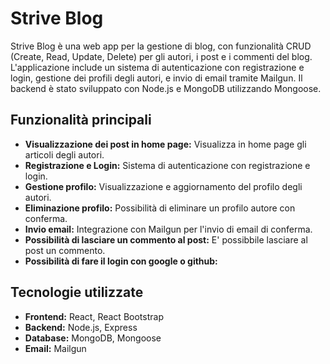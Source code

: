# Strive Blog

Strive Blog è una web app per la gestione di blog, con funzionalità CRUD (Create, Read, Update, Delete) per gli autori, i post e i commenti del blog. L'applicazione include un sistema di autenticazione con registrazione e login, gestione dei profili degli autori, e invio di email tramite Mailgun. Il backend è stato sviluppato con Node.js e MongoDB utilizzando Mongoose.

## Funzionalità principali

- **Visualizzazione dei post in home page:** Visualizza in home page gli articoli degli autori.
- **Registrazione e Login:** Sistema di autenticazione con registrazione e login.
- **Gestione profilo:** Visualizzazione e aggiornamento del profilo degli autori.
- **Eliminazione profilo:** Possibilità di eliminare un profilo autore con conferma.
- **Invio email:** Integrazione con Mailgun per l'invio di email di conferma.
- **Possibilità di lasciare un commento al post:** E' possibbile lasciare al post un commento.
- **Possibilità di fare il login con google o github:**

## Tecnologie utilizzate

- **Frontend:** React, React Bootstrap
- **Backend:** Node.js, Express
- **Database:** MongoDB, Mongoose
- **Email:** Mailgun
